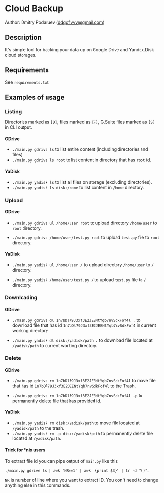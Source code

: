 # Cloud Backup

Author: Dmitry Podaruev (ddqof.vvv@gmail.com)

## Description

It's simple tool for backing your data up on Google Drive and Yandex.Disk cloud storages.

## Requirements

See `requirements.txt`

## Examples of usage

### Listing

Directories marked as `[D]`, files marked as `[F]`, G.Suite files marked as 
`[S]` in CLI output.

#### GDrive

* `./main.py gdrive ls` to list entire content (including directories and files).
* `./main.py gdrive ls root` to list content in directory that has `root` id.


#### YaDisk

* `./main.py yadisk ls` to list all files on storage (excluding directories).
* `./main.py yadisk ls disk:/home` to list content in `/home` directory.


### Upload

#### GDrive

* `./main.py gdrive ul /home/user root` to upload directory `/home/user` to
 `root` directory.
 
* `./main.py gdrive /home/user/test.py root` to upload `test.py` file to
 `root` directory.
 
#### YaDisk

* `./main.py yadisk ul /home/user /` to upload directory `/home/user` to
 `/` directory.
 
* `./main.py yadisk /home/user/test.py /` to upload `test.py` file to
 `/` directory.
 
 
### Downloading

#### GDrive

* `./main.py gdrive dl 1n7bDl79J3xf3E2JEENtYqb7nvSdkFof4l .` to download file
 that has id `1n7bDl79J3xf3E2JEENtYqb7nvSdkFof4` in current working directory

* `./main.py yadisk dl disk:/yadisk/path .` to download file located at 
`/yadisk/path` to current working directory.


### Delete

#### GDrive

* `./main.py gdrive rm 1n7bDl79J3xf3E2JEENtYqb7nvSdkFof4l` to move file that
has id `1n7bDl79J3xf3E2JEENtYqb7nvSdkFof4l` to the Trash.
 
* `./main.py gdrive rm 1n7bDl79J3xf3E2JEENtYqb7nvSdkFof4l -p` to permanently
delete file that has provided id.
 
#### YaDisk

* `./main.py yadisk rm disk:/yadisk/path` to move file located at 
`/yadisk/path` to the trash.
* `./main.py yadisk rm -p disk:/yadisk/path` to permanently delete 
file located at `/yadisk/path`.

#### Trick for *nix users
To extract file id you can pipe output of `main.py` like this:

`./main.py gdrive ls | awk 'NR==1' | awk '{print $3}' | tr -d "()"`.

`NR` is number of line where you want to extract ID. You don't
need to change anything else in this commands.
